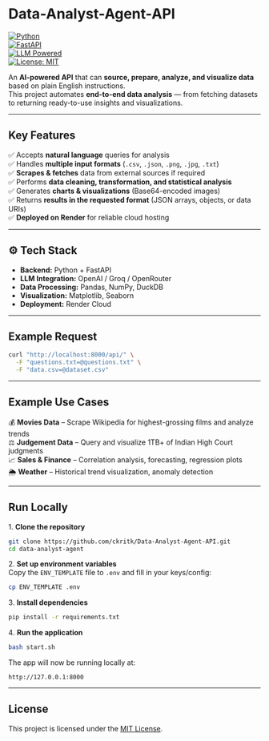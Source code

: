 # Data-Analyst-Agent-API

[![Python](https://img.shields.io/badge/Python-3.10+-blue.svg)](https://www.python.org/)  
[![FastAPI](https://img.shields.io/badge/FastAPI-0.100+-green.svg)](https://fastapi.tiangolo.com/)  
[![LLM Powered](https://img.shields.io/badge/LLM-Powered-orange.svg)]()  
[![License: MIT](https://img.shields.io/badge/License-MIT-yellow.svg)](LICENSE)  

An **AI-powered API** that can **source, prepare, analyze, and visualize data** based on plain English instructions.  
This project automates **end-to-end data analysis** — from fetching datasets to returning ready-to-use insights and visualizations.  

---

## Key Features

✅ Accepts **natural language** queries for analysis  
✅ Handles **multiple input formats** (`.csv`, `.json`, `.png`, `.jpg`, `.txt`)  
✅ **Scrapes & fetches** data from external sources if required  
✅ Performs **data cleaning, transformation, and statistical analysis**  
✅ Generates **charts & visualizations** (Base64-encoded images)  
✅ Returns **results in the requested format** (JSON arrays, objects, or data URIs)  
✅ **Deployed on Render** for reliable cloud hosting  

---

## ⚙️ Tech Stack

- **Backend:** Python + FastAPI  
- **LLM Integration:** OpenAI / Groq / OpenRouter 
- **Data Processing:** Pandas, NumPy, DuckDB  
- **Visualization:** Matplotlib, Seaborn  
- **Deployment:** Render Cloud  

---

## Example Request

```bash
curl "http://localhost:8000/api/" \
  -F "questions.txt=@questions.txt" \
  -F "data.csv=@dataset.csv"
```
---

## Example Use Cases

💰 **Movies Data** – Scrape Wikipedia for highest-grossing films and analyze trends  
⚖️ **Judgement Data** – Query and visualize 1TB+ of Indian High Court judgments  
📈 **Sales & Finance** – Correlation analysis, forecasting, regression plots  
🌦 **Weather** – Historical trend visualization, anomaly detection  

---

## Run Locally

1️. **Clone the repository**
```bash
git clone https://github.com/ckritk/Data-Analyst-Agent-API.git
cd data-analyst-agent
```

2️. **Set up environment variables**  
Copy the `ENV_TEMPLATE` file to `.env` and fill in your keys/config:
```bash
cp ENV_TEMPLATE .env
```

3️. **Install dependencies**
```bash
pip install -r requirements.txt
```

4️. **Run the application**
```bash
bash start.sh
```

The app will now be running locally at:
```
http://127.0.0.1:8000
```

---

## License

This project is licensed under the [MIT License](LICENSE).
